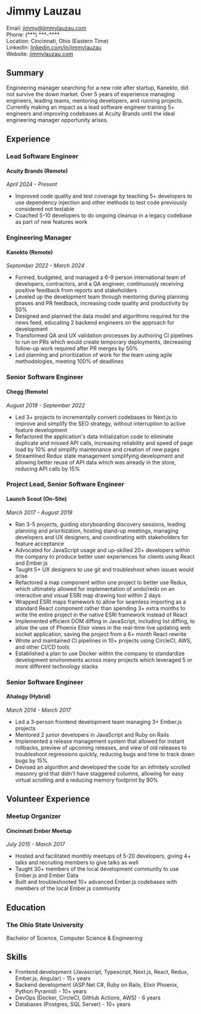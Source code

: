 Jimmy Lauzau
============

Email: jimmy@jimmylauzau.com  
Phone: (\*\*\*) \*\*\*-\*\*\*\*  
Location: Cincinnati, Ohio (Eastern Time)  
LinkedIn: [linkedin.com/in/jimmylauzau](https://www.linkedin.com/in/jimmylauzau/)  
Website: [jimmylauzau.com](http://www.jimmylauzau.com/)


Summary
-------

Engineering manager searching for a new role after startup, Kanekto, did not survive the down market. Over 5 years of experience managing engineers, leading teams, mentoring developers, and running projects. Currently making an impact as a lead software engineer training 5+ engineers and improving codebases at Acuity Brands until the ideal engineering manager opportunity arises.


Experience
----------

### Lead Software Engineer
#### Acuity Brands (Remote)
_April 2024 - Present_

- Improved code quality and test coverage by teaching 5+ developers to use dependency injection and other methods to test code previously considered not testable
- Coached 5-10 developers to do ongoing cleanup in a legacy codebase as part of new features work

### Engineering Manager
#### Kanekto (Remote)
_September 2022 - March 2024_

- Formed, budgeted, and managed a 6-9 person international team of developers, contractors, and a QA engineer, continuously receiving positive feedback from reports and stakeholders
- Leveled up the development team through mentoring during planning phases and PR feedback, increasing code quality and productivity by 50%
- Designed and planned the data model and algorithms required for the news feed, educating 2 backend engineers on the approach for development
- Transformed QA and UX validation processes by authoring CI pipelines to run on PRs which would create temporary deployments, decreasing follow-up work required after PR merges by 50%
- Led planning and prioritization of work for the team using agile methodologies, meeting 100% of deadlines

### Senior Software Engineer
#### Chegg (Remote)
_August 2019 - September 2022_

- Led 3+ projects to incrementally convert codebases to Next.js to improve and simplify the SEO strategy, without interruption to active feature development
- Refactored the application's data initialization code to eliminate duplicate and missed API calls, increasing reliability and speed of page load by 10% and simplify maintenance and creation of new pages
- Streamlined Redux state management simplifying development and allowing better reuse of API data which was already in the store, reducing API calls by 15%

### Project Lead, Senior Software Engineer
#### Launch Scout (On-Site)
_March 2017 - August 2019_

- Ran 3-5 projects, guiding storyboarding discovery sessions, leading planning and prioritization, hosting stand-up meetings, managing developers and UX designers, and coordinating with stakeholders for feature acceptance
- Advocated for JavaScript usage and up-skilled 20+ developers within the company to produce better user experiences for clients using React and Ember.js
- Taught 5+ UX designers to use git and troubleshoot when issues would arise
- Refactored a map component within one project to better use Redux, which ultimately allowed for implementation of undo/redo on an interactive and visual ESRI map drawing tool within 2 days
- Wrapped ESRI maps framework to allow for seamless importing as a standard React component rather than spending 3+ extra months to write the entire project in the native ESRI framework instead of React
- Implemented efficient DOM diffing in JavaScript, including list diffing, to allow the use of Phoenix Elixir views in the real-time live updating web socket application, saving the project from a 6+ month React rewrite
- Wrote and maintained CI pipelines in 10+ projects using CircleCI, AWS, and other CI/CD tools
- Established a plan to use Docker within the company to standardize development environments across many projects which leveraged 5 or more different technology stacks

### Senior Software Engineer
#### Ahalogy (Hybrid)
_March 2014 - March 2017_

- Led a 3-person frontend development team managing 3+ Ember.js projects
- Mentored 2 junior developers in JavaScript and Ruby on Rails
- Implemented a release management system that allowed for instant rollbacks, preview of upcoming releases, and view of old releases to troubleshoot regressions quickly, reducing bugs and time to track down bugs by 15%
- Devised an algorithm and developed the code for an infinitely scrolled masonry grid that didn't have staggered columns, allowing for easy virtual scrolling and a reducing memory footprint by 90%


Volunteer Experience
--------------------

### Meetup Organizer
#### Cincinnati Ember Meetup
_July 2015 - March 2017_

- Hosted and facilitated monthly meetups of 5-20 developers, giving 4+ talks and recruiting members to give talks as well
- Taught 30+ members of the local development community to use Ember.js and Ember Data
- Built and troubleshooted 10+ advanced Ember.js codebases with members of the local Ember.js community


Education
---------

### The Ohio State University
Bachelor of Science, Computer Science & Engineering


Skills
------

- Frontend development (Javascript, Typescript, Next.js, React, Redux, Ember.js, Angular) - 15+ years
- Backend development (ASP.Net C#, Ruby on Rails, Elixir Phoenix, Python Pyramid) - 10+ years
- DevOps (Docker, CircleCI, GitHub Actions, AWS) - 6 years
- Databases (Postgres, SQL Server) - 10+ years
